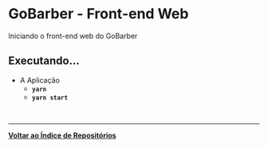 # GoBarber - Front-end Web
Iniciando o front-end web do GoBarber

## Executando...
- A Aplicação
  * <b>`yarn`
  * `yarn start` </b>
  
<br/>

---
<b>[Voltar ao Índice de Repositórios](https://github.com/salescamila/gostack)</b>
